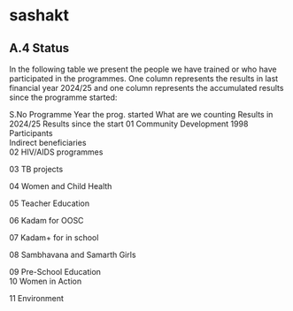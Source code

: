 # sashakt
## A.4  Status

In the following table we present the people we have trained or who have participated in the programmes. One column represents the results in last financial year 2024/25 and one column represents the accumulated results since the programme started:

S.No	Programme	Year the prog. started	What are we counting	Results in 2024/25	Results since the start
01	Community Development 	1998	Participants		
			Indirect beneficiaries		
02	HIV/AIDS programmes				
					
03	TB projects				
					
04	Women and Child Health				
					
05	Teacher Education				
					
06	Kadam for OOSC				
					
07	Kadam+ for in school				
					
08	Sambhavana and Samarth Girls				
					
09	Pre-School Education				
10	Women in Action				
					
11	Environment				

